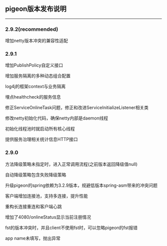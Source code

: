 ## pigeon版本发布说明
------

### 2.9.2(recommended)

增加netty版本冲突的兼容性适配

### 2.9.1

增加PublishPolicy自定义接口

增加服务隔离的多种动态组合配置

log4j的框架context与业务隔离

埋点healthcheck的服务信息

修正ServiceOnlineTask问题，修正和改进ServiceInitializeListener相关类

修改netty初始化代码，确保netty内部是daemon线程

初始化线程池时就启动所有核心线程

提供服务治理相关统计信息HTTP接口

### 2.9.0

方法降级策略未指定时，进入正常调用流程(之前版本返回降级值null)

自动降级策略包含失败降级策略

升级pigeon的spring依赖为3.2.9版本，规避低版本spring-asm带来的冲突问题

客户端增加连接池，支持多连接，提升性能

重构长连接重连和客户端心跳

增加了4080/onlineStatus显示当前注册情况

fst的版本冲突时，并且client不使用fst时，可以忽略pigeon的fst报错

app name未填写，抛出异常
